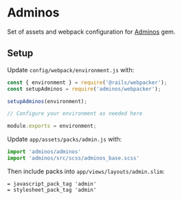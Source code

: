 # Adminos

Set of assets and webpack configuration for [Adminos](https://github.com/molinos/adminos/) gem.

## Setup

Update `config/webpack/environment.js` with:

```js
const { environment } = require('@rails/webpacker');
const setupAdminos = require('adminos/webpacker');

setupAdminos(environment);

// Configure your environment as needed here

module.exports = environment;
```

Update `app/assets/packs/admin.js` with:

```js
import 'adminos/adminos'
import 'adminos/src/scss/adminos_base.scss'
```

Then include packs into `app/views/layouts/admin.slim`:

```slim
= javascript_pack_tag 'admin'
= stylesheet_pack_tag 'admin'
```
